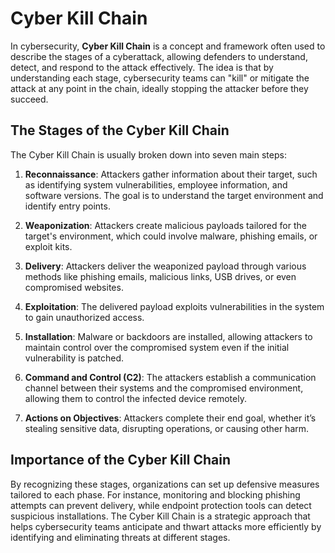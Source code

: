 # Cyber Kill Chain

In cybersecurity, **Cyber Kill Chain** is a concept and framework often used to describe the stages of a cyberattack, allowing defenders to understand, detect, and respond to the attack effectively. The idea is that by understanding each stage, cybersecurity teams can "kill" or mitigate the attack at any point in the chain, ideally stopping the attacker before they succeed.

## The Stages of the Cyber Kill Chain
The Cyber Kill Chain is usually broken down into seven main steps:

1. **Reconnaissance**: Attackers gather information about their target, such as identifying system vulnerabilities, employee information, and software versions. The goal is to understand the target environment and identify entry points.

2. **Weaponization**: Attackers create malicious payloads tailored for the target's environment, which could involve malware, phishing emails, or exploit kits.

3. **Delivery**: Attackers deliver the weaponized payload through various methods like phishing emails, malicious links, USB drives, or even compromised websites.

4. **Exploitation**: The delivered payload exploits vulnerabilities in the system to gain unauthorized access.

5. **Installation**: Malware or backdoors are installed, allowing attackers to maintain control over the compromised system even if the initial vulnerability is patched.

6. **Command and Control (C2)**: The attackers establish a communication channel between their systems and the compromised environment, allowing them to control the infected device remotely.

7. **Actions on Objectives**: Attackers complete their end goal, whether it’s stealing sensitive data, disrupting operations, or causing other harm.

## Importance of the Cyber Kill Chain
By recognizing these stages, organizations can set up defensive measures tailored to each phase. For instance, monitoring and blocking phishing attempts can prevent delivery, while endpoint protection tools can detect suspicious installations. The Cyber Kill Chain is a strategic approach that helps cybersecurity teams anticipate and thwart attacks more efficiently by identifying and eliminating threats at different stages.
